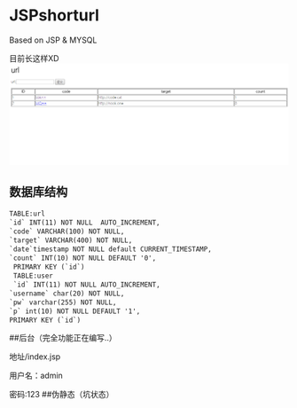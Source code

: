 # JSPshorturl
Based on JSP &amp; MYSQL

目前长这样XD
![screenshots](https://raw.githubusercontent.com/tusik/JSPshorturl/master/screenshots/20160902224511.png)

## 数据库结构

```mysql
TABLE:url
`id` INT(11) NOT NULL  AUTO_INCREMENT,
`code` VARCHAR(100) NOT NULL,
`target` VARCHAR(400) NOT NULL,
`date`timestamp NOT NULL default CURRENT_TIMESTAMP,
`count` INT(10) NOT NULL DEFAULT '0',
 PRIMARY KEY (`id`)
 TABLE:user
 `id` INT(11) NOT NULL AUTO_INCREMENT,
`username` char(20) NOT NULL,
`pw` varchar(255) NOT NULL,
`p` int(10) NOT NULL DEFAULT '1',
PRIMARY KEY (`id`)
```
##后台（完全功能正在编写..）

地址/index.jsp

用户名：admin

密码:123
##伪静态（坑状态）
